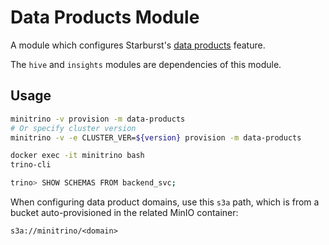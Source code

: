 # Data Products Module

A module which configures Starburst's [data
products](https://docs.starburst.io/latest/data-products.html) feature.

The `hive` and `insights` modules are dependencies of this module.

## Usage

```sh
minitrino -v provision -m data-products
# Or specify cluster version
minitrino -v -e CLUSTER_VER=${version} provision -m data-products

docker exec -it minitrino bash 
trino-cli

trino> SHOW SCHEMAS FROM backend_svc;
```

When configuring data product domains, use this `s3a` path, which is from a
bucket auto-provisioned in the related MinIO container:

```text
s3a://minitrino/<domain>
```
